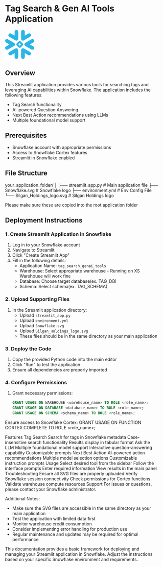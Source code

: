 # Tag Search & Gen AI Tools Application

<img src="Snowflake.svg" width="100">

## Overview
This Streamlit application provides various tools for searching tags and leveraging AI capabilities within Snowflake. The application includes the following features:
- Tag Search functionality
- AI-powered Question Answering
- Next Best Action recommendations using LLMs
- Multiple foundational model support

## Prerequisites
- Snowflake account with appropriate permissions
- Access to Snowflake Cortex features
- Streamlit in Snowflake enabled

## File Structure

your_application_folder/ │
├── streamlit_app.py # Main application file
├── Snowflake.svg # Snowflake logo
├── environment.yml # Env Config File  
└── Silgan_Holdings_logo.svg # Silgan Holdings logo

Please make sure these are copied into the root application folder

## Deployment Instructions

### 1. Create Streamlit Application in Snowflake

1. Log in to your Snowflake account
2. Navigate to Streamlit
3. Click "Create Streamlit App"
4. Fill in the following details:
   - Application Name: `tag_search_genai_tools`
   - Warehouse: Select appropriate warehouse - Running on XS Warehouee will work fine
   - Database: Choose target database(ex. TAG_DB)
   - Schema: Select schema(ex. TAG_SCHEMA)

### 2. Upload Supporting Files

1. In the Streamlit application directory:
   - Upload `streamlit_app.py`
   - Upload `environment.yml`
   - Upload `Snowflake.svg`
   - Upload `Silgan_Holdings_logo.svg`
   - These files should be in the same directory as your main application

### 3. Deploy the Code

1. Copy the provided Python code into the main editor
2. Click "Run" to test the application
3. Ensure all dependencies are properly imported

### 4. Configure Permissions

1. Grant necessary permissions:
   ```sql
   GRANT USAGE ON WAREHOUSE <warehouse_name> TO ROLE <role_name>;
   GRANT USAGE ON DATABASE <database_name> TO ROLE <role_name>;
   GRANT USAGE ON SCHEMA <schema_name> TO ROLE <role_name>;

Ensure access to Snowflake Cortex:
GRANT USAGE ON FUNCTION CORTEX.COMPLETE TO ROLE <role_name>;

Features
Tag Search
Search for tags in Snowflake metadata
Case-insensitive search functionality
Results display in tabular format
Ask the LLM
Multiple foundational model support
Interactive question-answering capability
Customizable prompts
Next Best Action
AI-powered action recommendations
Multiple model selection options
Customizable instruction prompts
Usage
Select desired tool from the sidebar
Follow the interface prompts
Enter required information
View results in the main panel
Troubleshooting
Ensure all SVG files are properly uploaded
Verify Snowflake session connectivity
Check permissions for Cortex functions
Validate warehouse compute resources
Support
For issues or questions, please contact your Snowflake administrator.

Additional Notes:
- Make sure the SVG files are accessible in the same directory as your main application
- Test the application with limited data first
- Monitor warehouse credit consumption
- Consider implementing error handling for production use
- Regular maintenance and updates may be required for optimal performance

This documentation provides a basic framework for deploying and managing your Streamlit application in Snowflake. Adjust the instructions based on your specific Snowflake environment and requirements.
